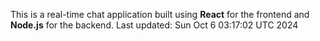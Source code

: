This is a real-time chat application built using **React** for the frontend and **Node.js** for the backend.
Last updated: Sun Oct  6 03:17:02 UTC 2024

